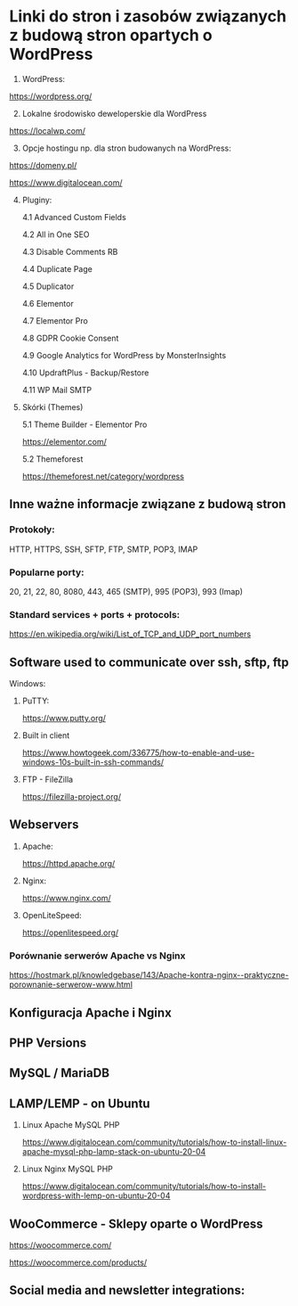 # Linki do stron i zasobów związanych z budową stron opartych o WordPress

1. WordPress:

https://wordpress.org/

2. Lokalne środowisko deweloperskie dla WordPress

https://localwp.com/

3. Opcje hostingu np. dla stron budowanych na WordPress:

https://domeny.pl/

https://www.digitalocean.com/

4. Pluginy:

   4.1 Advanced Custom Fields

   4.2 All in One SEO

   4.3 Disable Comments RB

   4.4 Duplicate Page

   4.5 Duplicator

   4.6 Elementor

   4.7 Elementor Pro

   4.8 GDPR Cookie Consent

   4.9 Google Analytics for WordPress by MonsterInsights

   4.10 UpdraftPlus - Backup/Restore

   4.11 WP Mail SMTP

5. Skórki (Themes)

   5.1 Theme Builder - Elementor Pro

   https://elementor.com/

   5.2 Themeforest

   https://themeforest.net/category/wordpress

## Inne ważne informacje związane z budową stron

### Protokoły:

HTTP, HTTPS, SSH, SFTP, FTP, SMTP, POP3, IMAP

### Popularne porty:

20, 21, 22, 80, 8080, 443, 465 (SMTP), 995 (POP3), 993 (Imap)

### Standard services + ports + protocols:

https://en.wikipedia.org/wiki/List_of_TCP_and_UDP_port_numbers

## Software used to communicate over ssh, sftp, ftp

Windows:

1. PuTTY:

   https://www.putty.org/

2. Built in client

   https://www.howtogeek.com/336775/how-to-enable-and-use-windows-10s-built-in-ssh-commands/

3. FTP - FileZilla

   https://filezilla-project.org/

## Webservers

1. Apache:

   https://httpd.apache.org/

2. Nginx:

   https://www.nginx.com/

3. OpenLiteSpeed:

   https://openlitespeed.org/

### Porównanie serwerów Apache vs Nginx

https://hostmark.pl/knowledgebase/143/Apache-kontra-nginx--praktyczne-porownanie-serwerow-www.html

## Konfiguracja Apache i Nginx

## PHP Versions

## MySQL / MariaDB

## LAMP/LEMP - on Ubuntu

1. Linux Apache MySQL PHP

   https://www.digitalocean.com/community/tutorials/how-to-install-linux-apache-mysql-php-lamp-stack-on-ubuntu-20-04

2. Linux Nginx MySQL PHP

   https://www.digitalocean.com/community/tutorials/how-to-install-wordpress-with-lemp-on-ubuntu-20-04

## WooCommerce - Sklepy oparte o WordPress

https://woocommerce.com/

https://woocommerce.com/products/

## Social media and newsletter integrations:
